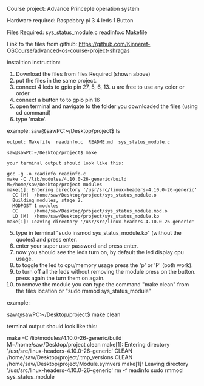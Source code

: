 Course project: Advance Princeple operation system

Hardware required:
  Raspebbry pi 3
  4 leds
  1 Button

Files Required:
  sys_status_module.c
  readinfo.c
  Makefile

Link to the files from github: https://github.com/Kinneret-OSCourse/advanced-os-course-project-shragas

installtion instruction:
  1. Download the files from files Required (shown above)
  2. put the files in the same project.
  3. connect 4 leds to gpio pin 27, 5, 6, 13. u are free to use any color or order
  4. connect a button to to gpio pin 16  
  5. open terminal and navigate to the folder you downloaded the files (using cd command)
  6. type 'make'.

  example:
    saw@sawPC:~/Desktop/project$ ls

    output: Makefile  readinfo.c  README.md  sys_status_module.c

    saw@sawPC:~/Desktop/project$ make

    your terminal output should look like this:

    gcc -g -o readinfo readinfo.c
    make -C /lib/modules/4.10.0-26-generic/build M=/home/saw/Desktop/project modules
    make[1]: Entering directory '/usr/src/linux-headers-4.10.0-26-generic'
      CC [M]  /home/saw/Desktop/project/sys_status_module.o
      Building modules, stage 2.
      MODPOST 1 modules
      CC      /home/saw/Desktop/project/sys_status_module.mod.o
      LD [M]  /home/saw/Desktop/project/sys_status_module.ko
    make[1]: Leaving directory '/usr/src/linux-headers-4.10.0-26-generic'

  5. type in terminal "sudo insmod sys_status_module.ko" (without the quotes) and press enter.
  6. enter your super user password and press enter.
  7. now you should see the leds turn on, by default the led display cpu usage.
  8. to toggle the led to cpu/memory usage press the 'p' or 'P' (both work).
  9. to turn off all the leds without removing the module press on the button. press again the turn them on again.
  10. to remove the module you can type the command "make clean" from the files location or "sudo rmmod sys_status_module"

   example:

   saw@sawPC:~/Desktop/project$ make clean

   terminal output should look like this:

   make -C /lib/modules/4.10.0-26-generic/build M=/home/saw/Desktop/project clean
   make[1]: Entering directory '/usr/src/linux-headers-4.10.0-26-generic'
    CLEAN   /home/saw/Desktop/project/.tmp_versions
    CLEAN   /home/saw/Desktop/project/Module.symvers
   make[1]: Leaving directory '/usr/src/linux-headers-4.10.0-26-generic'
   rm -f readinfo
   sudo rmmod sys_status_module
